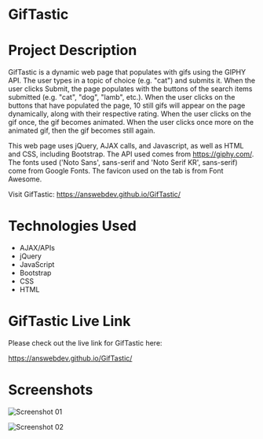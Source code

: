 # GifTastic

# Project Description

GifTastic is a dynamic web page that populates with gifs using the GIPHY API. The user types in a topic of choice (e.g. "cat") and submits it. When the user clicks Submit, the page populates with the buttons of the search items submitted (e.g. "cat", "dog", "lamb", etc.). When the user clicks on the buttons that have populated the page, 10 still gifs will appear on the page dynamically, along with their respective rating. When the user clicks on the gif once, the gif becomes animated. When the user clicks once more on the animated gif, then the gif becomes still again.

This web page uses jQuery, AJAX calls, and Javascript, as well as HTML and CSS, including Bootstrap. The API used comes from https://giphy.com/. The fonts used ('Noto Sans', sans-serif and 'Noto Serif KR', sans-serif) come from Google Fonts. The favicon used on the tab is from Font Awesome.

Visit GifTastic: https://answebdev.github.io/GifTastic/

# Technologies Used

* AJAX/APIs
* jQuery
* JavaScript
* Bootstrap
* CSS
* HTML

# GifTastic Live Link

Please check out the live link for GifTastic here:

https://answebdev.github.io/GifTastic/

# Screenshots

![Screenshot 01](screenshots/giftastic-screenshot-01 "GifTastic")

![Screenshot 02](screenshots/giftastic-screenshot-02 "Search by Topic")
